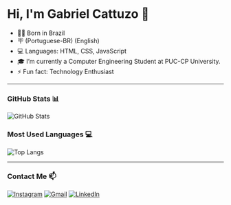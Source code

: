 # Hi, I'm Gabriel Cattuzo 👋

- 👨‍💻 Born in Brazil
- 🪧 (Portuguese-BR) (English)
- 💻 Languages: HTML, CSS, JavaScript
- 🎓 I’m currently a Computer Engineering Student at PUC-CP University.
- ⚡ Fun fact: Technology Enthusiast


---

### GitHub Stats 📊
![GitHub Stats](https://github-readme-stats.vercel.app/api?username=gabrielcattuzo&show_icons=true&theme=dark)

### Most Used Languages 💻
![Top Langs](https://github-readme-stats.vercel.app/api/top-langs/?username=gabrielcattuzo&layout=compact&theme=dark)

---

### Contact Me 📫
[![Instagram](https://img.shields.io/badge/Instagram-E4405F?style=for-the-badge&logo=instagram&logoColor=white)](https://www.instagram.com/seu_instagram)
[![Gmail](https://img.shields.io/badge/Gmail-D14836?style=for-the-badge&logo=gmail&logoColor=white)](mailto:seuemail@gmail.com)
[![LinkedIn](https://img.shields.io/badge/LinkedIn-0077B5?style=for-the-badge&logo=linkedin&logoColor=white)](https://www.linkedin.com/in/seulinkedin)

